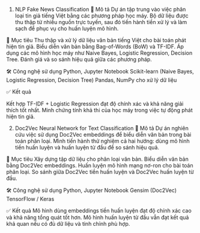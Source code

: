 1. NLP Fake News Classification
📖 Mô tả
Dự án tập trung vào việc phân loại tin giả tiếng Việt bằng các phương pháp học máy. Bộ dữ liệu được thu thập từ nhiều nguồn trực tuyến, sau đó tiến hành tiền xử lý và làm sạch để phục vụ cho huấn luyện mô hình.

🎯 Mục tiêu
Thu thập và xử lý dữ liệu văn bản tiếng Việt cho bài toán phát hiện tin giả.
Biểu diễn văn bản bằng Bag-of-Words (BoW) và TF-IDF.
Áp dụng các mô hình học máy như Naive Bayes, Logistic Regression, Decision Tree.
Đánh giá và so sánh hiệu quả giữa các phương pháp.

🛠 Công nghệ sử dụng
Python, Jupyter Notebook
Scikit-learn (Naive Bayes, Logistic Regression, Decision Tree)
Pandas, NumPy cho xử lý dữ liệu

✅ Kết quả

Kết hợp TF-IDF + Logistic Regression đạt độ chính xác và khả năng giải thích tốt nhất.
Minh chứng tính khả thi của học máy trong việc tự động phát hiện tin giả.

2. Doc2Vec Neural Network for Text Classification
📖 Mô tả
Dự án nghiên cứu việc sử dụng Doc2Vec embeddings để biểu diễn văn bản trong bài toán phân loại. Mình tiến hành thử nghiệm cả hai hướng: dùng mô hình tiền huấn luyện và huấn luyện từ đầu để so sánh hiệu quả.

🎯 Mục tiêu
Xây dựng tập dữ liệu cho phân loại văn bản.
Biểu diễn văn bản bằng Doc2Vec embeddings.
Huấn luyện mô hình mạng nơ-ron cho bài toán phân loại.
So sánh giữa Doc2Vec tiền huấn luyện và Doc2Vec huấn luyện từ đầu.

🛠 Công nghệ sử dụng
Python, Jupyter Notebook
Gensim (Doc2Vec)
TensorFlow / Keras

✅ Kết quả
Mô hình dùng embeddings tiền huấn luyện đạt độ chính xác cao và khả năng tổng quát tốt hơn.
Mô hình huấn luyện từ đầu vẫn đạt kết quả khả quan nếu có đủ dữ liệu và tinh chỉnh phù hợp.
